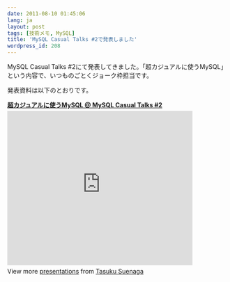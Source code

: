 ```yaml
---
date: 2011-08-10 01:45:06
lang: ja
layout: post
tags: [技術メモ, MySQL]
title: 'MySQL Casual Talks #2で発表しました'
wordpress_id: 208
---
```

MySQL Casual Talks #2にて発表してきました。「超カジュアルに使うMySQL」という内容で、いつものごとくジョーク枠担当です。

発表資料は以下のとおりです。

<div style="width:425px" id="__ss_8813654"> <strong style="display:block;margin:12px 0 4px"><a href="http://www.slideshare.net/TasukuSuenaga/mysqlcasualtalks2suenaga" title="超カジュアルに使うMySQL @ MySQL Casual Talks #2" target="_blank">超カジュアルに使うMySQL @ MySQL Casual Talks #2</a></strong> <iframe src="http://www.slideshare.net/slideshow/embed_code/8813654" width="425" height="355" frameborder="0" marginwidth="0" marginheight="0" scrolling="no"></iframe> <div style="padding:5px 0 12px"> View more <a href="http://www.slideshare.net/" target="_blank">presentations</a> from <a href="http://www.slideshare.net/TasukuSuenaga" target="_blank">Tasuku Suenaga</a> </div> </div>
